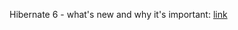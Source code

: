 Hibernate 6 - what's new and why it's important: [link](https://www.jpa-buddy.com/blog/hibernate6-whats-new-and-why-its-important/)